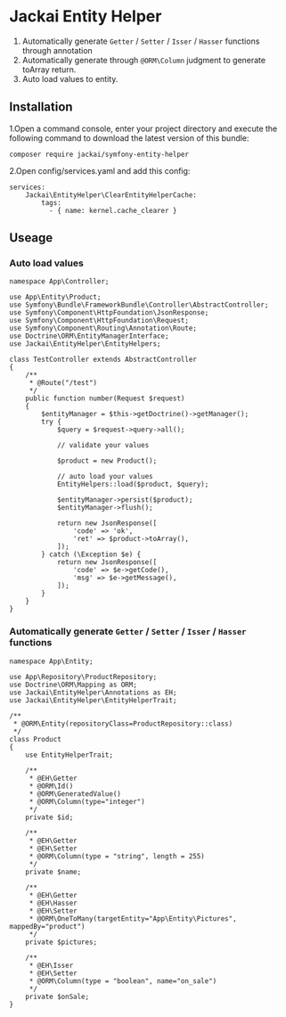 # Jackai Entity Helper

1. Automatically generate `Getter` / `Setter` / `Isser` / `Hasser` functions through annotation
1. Automatically generate through `@ORM\Column` judgment to generate toArray return.
1. Auto load values to entity. 

## Installation
1.Open a command console, enter your project directory and execute the following command to download the latest version of this bundle:

```
composer require jackai/symfony-entity-helper
```

2.Open config/services.yaml and add this config:

```
services:
    Jackai\EntityHelper\ClearEntityHelperCache:
        tags:
          - { name: kernel.cache_clearer }
```

## Useage

### Auto load values
```
namespace App\Controller;

use App\Entity\Product;
use Symfony\Bundle\FrameworkBundle\Controller\AbstractController;
use Symfony\Component\HttpFoundation\JsonResponse;
use Symfony\Component\HttpFoundation\Request;
use Symfony\Component\Routing\Annotation\Route;
use Doctrine\ORM\EntityManagerInterface;
use Jackai\EntityHelper\EntityHelpers;

class TestController extends AbstractController
{
    /**
     * @Route("/test")
     */
    public function number(Request $request)
    {
        $entityManager = $this->getDoctrine()->getManager();
        try {
            $query = $request->query->all();
            
            // validate your values
            
            $product = new Product();
            
            // auto load your values
            EntityHelpers::load($product, $query);

            $entityManager->persist($product);
            $entityManager->flush();

            return new JsonResponse([
                'code' => 'ok',
                'ret' => $product->toArray(),
            ]);
        } catch (\Exception $e) {
            return new JsonResponse([
                'code' => $e->getCode(),
                'msg' => $e->getMessage(),
            ]);
        }
    }
}

```

### Automatically generate `Getter` / `Setter` / `Isser` / `Hasser` functions
```
namespace App\Entity;

use App\Repository\ProductRepository;
use Doctrine\ORM\Mapping as ORM;
use Jackai\EntityHelper\Annotations as EH;
use Jackai\EntityHelper\EntityHelperTrait;

/**
 * @ORM\Entity(repositoryClass=ProductRepository::class)
 */
class Product
{
    use EntityHelperTrait;

    /**
     * @EH\Getter
     * @ORM\Id()
     * @ORM\GeneratedValue()
     * @ORM\Column(type="integer")
     */
    private $id;

    /**
     * @EH\Getter
     * @EH\Setter
     * @ORM\Column(type = "string", length = 255)
     */
    private $name;
    
    /**
     * @EH\Getter
     * @EH\Hasser
     * @EH\Setter
     * @ORM\OneToMany(targetEntity="App\Entity\Pictures", mappedBy="product")
     */
    private $pictures;
    
    /**
     * @EH\Isser
     * @EH\Setter
     * @ORM\Column(type = "boolean", name="on_sale")
     */
    private $onSale;
}
```
